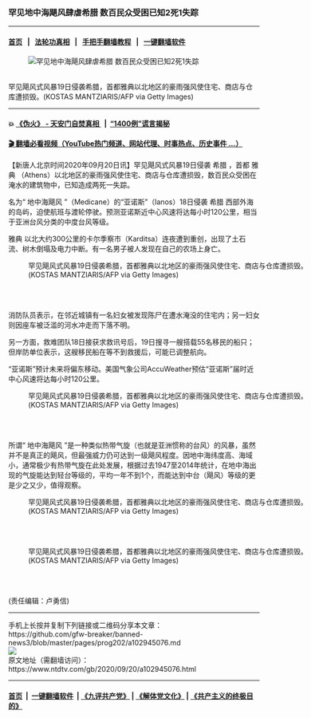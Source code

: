 ### 罕见地中海飓风肆虐希腊 数百民众受困已知2死1失踪
------------------------

#### [首页](https://github.com/gfw-breaker/banned-news3/blob/master/README.md) &nbsp;&nbsp;|&nbsp;&nbsp; [法轮功真相](https://github.com/begood0513/basic/blob/master/README.md)  &nbsp;&nbsp;|&nbsp;&nbsp; [手把手翻墙教程](https://github.com/gfw-breaker/guides/wiki)  &nbsp;&nbsp;|&nbsp;&nbsp; [一键翻墙软件](https://github.com/gfw-breaker/nogfw/blob/master/README.md)  



<div><div class="featured_image">
 <figure>
  <img alt="罕见地中海飓风肆虐希腊 数百民众受困已知2死1失踪" src="https://i.ntdtv.com/assets/uploads/2020/09/GettyImages-1228594951-800x450.jpg"/>
 </figure><br/>
 <span class="caption">
  罕见飓风式风暴19日侵袭希腊，首都雅典以北地区的豪雨强风使住宅、商店与仓库遭损毁。(KOSTAS MANTZIARIS/AFP via Getty Images)
 </span>
</div>
</div><hr/>

#### 💥 [《伪火》 - 天安门自焚真相 ](http://158.247.195.190:10000/videos/blog/weihuo.html)&nbsp; |&nbsp; [“1400例”谎言揭秘  ](http://158.247.195.190:10000/videos/blog/jiexi1400.html)

#### [ 🎬  翻墙必看视频（YouTube热门频道、网站代理、时事热点、历史事件 ...）](https://github.com/gfw-breaker/links/blob/master/banned.md)

<div><div class="post_content" itemprop="articleBody">
 <p>
  【新唐人北京时间2020年09月20日讯】罕见飓风式风暴19日侵袭
  <ok href="https://www.ntdtv.com/gb/希腊.htm">
   希腊
  </ok>
  ，首都
  <ok href="https://www.ntdtv.com/gb/雅典.htm">
   雅典
  </ok>
  （Athens）以北地区的豪雨强风使住宅、商店与仓库遭损毁，数百民众受困在淹水的建筑物中，已知造成两死一失踪。
 </p>
 <p>
  名为“
  <ok href="https://www.ntdtv.com/gb/地中海飓风.htm">
   地中海飓风
  </ok>
  ”（Medicane）的“亚诺斯”（Ianos）18日侵袭
  <ok href="https://www.ntdtv.com/gb/希腊.htm">
   希腊
  </ok>
  西部外海的岛屿，迫使航班与渡轮停驶。预测亚诺斯近中心风速将达每小时120公里，相当于亚洲台风分类的中度台风等级。
 </p>
 <p>
  <ok href="https://www.ntdtv.com/gb/雅典.htm">
   雅典
  </ok>
  以北大约300公里的卡尔季察市（Karditsa）连夜遭到重创，出现了土石流、树木倒塌及电力中断。有一名男子被人发现在自己的农场上身亡。
 </p>
 <figure class="wp-caption alignnone" id="attachment_102945083" style="width: 600px">
  <img alt="" class="size-medium wp-image-102945083" src="https://i.ntdtv.com/assets/uploads/2020/09/GettyImages-1228588564-600x400.jpg">
   <br/><figcaption class="wp-caption-text">
    罕见飓风式风暴19日侵袭希腊，首都雅典以北地区的豪雨强风使住宅、商店与仓库遭损毁。(KOSTAS MANTZIARIS/AFP via Getty Images)
   </figcaption><br/>
  </img>
 </figure><br/>
 <p>
  消防队员表示，在邻近城镇有一名妇女被发现陈尸在遭水淹没的住宅内；另一妇女则因座车被泛滥的河水冲走而下落不明。
 </p>
 <p>
  另一方面，救难团队18日接获求救讯号后，19日搜寻一艘搭载55名移民的船只；但岸防单位表示，这艘移民船在等不到救援后，可能已调整航向。
 </p>
 <p>
  “亚诺斯”预计未来将偏东移动。美国气象公司AccuWeather预估“亚诺斯”届时近中心风速将达每小时120公里。
 </p>
 <figure class="wp-caption alignnone" id="attachment_102945087" style="width: 600px">
  <img alt="" class="size-medium wp-image-102945087" src="https://i.ntdtv.com/assets/uploads/2020/09/GettyImages-1228595342-600x400.jpg">
   <br/><figcaption class="wp-caption-text">
    罕见飓风式风暴19日侵袭希腊，首都雅典以北地区的豪雨强风使住宅、商店与仓库遭损毁。(KOSTAS MANTZIARIS/AFP via Getty Images)
   </figcaption><br/>
  </img>
 </figure><br/>
 <p>
  所谓“
  <ok href="https://www.ntdtv.com/gb/地中海飓风.htm">
   地中海飓风
  </ok>
  ”是一种类似热带气旋（也就是亚洲惯称的台风）的风暴，虽然并不是真正的飓风，但最强威力仍可达到一级飓风程度。因地中海纬度高、海域小，通常极少有热带气旋在此处发展，根据过去1947至2014年统计，在地中海出现的气旋能达到轻台等级的，平均一年不到1个，而能达到中台（飓风）等级的更是少之又少，值得观察。
 </p>
 <figure class="wp-caption alignnone" id="attachment_102945085" style="width: 600px">
  <img alt="" class="size-medium wp-image-102945085" src="https://i.ntdtv.com/assets/uploads/2020/09/GettyImages-1228594889-600x400.jpg"/>
  <br/><figcaption class="wp-caption-text">
   罕见飓风式风暴19日侵袭希腊，首都雅典以北地区的豪雨强风使住宅、商店与仓库遭损毁。(KOSTAS MANTZIARIS/AFP via Getty Images)
  </figcaption><br/>
 </figure><br/>
 <figure class="wp-caption alignnone" id="attachment_102945084" style="width: 600px">
  <img alt="" class="size-medium wp-image-102945084" src="https://i.ntdtv.com/assets/uploads/2020/09/GettyImages-1228594180-600x400.jpg"/>
  <br/><figcaption class="wp-caption-text">
   罕见飓风式风暴19日侵袭希腊，首都雅典以北地区的豪雨强风使住宅、商店与仓库遭损毁。(KOSTAS MANTZIARIS/AFP via Getty Images)
  </figcaption><br/>
 </figure><br/>
 <div class="video_fit_container">
 </div>
 <p>
  (责任编辑：卢勇信)
 </p>
 <div class="single_ad">
 </div>
</div>
</div>
<hr/>
手机上长按并复制下列链接或二维码分享本文章：<br/>
https://github.com/gfw-breaker/banned-news3/blob/master/pages/prog202/a102945076.md <br/>
<a href='https://github.com/gfw-breaker/banned-news3/blob/master/pages/prog202/a102945076.md'><img src='https://github.com/gfw-breaker/banned-news3/blob/master/pages/prog202/a102945076.md.png'/></a> <br/>
原文地址（需翻墙访问）：https://www.ntdtv.com/gb/2020/09/20/a102945076.html


------------------------
#### [首页](https://github.com/gfw-breaker/banned-news3/blob/master/README.md) &nbsp;|&nbsp; [一键翻墙软件](https://github.com/gfw-breaker/nogfw/blob/master/README.md) &nbsp;| [《九评共产党》](https://github.com/gfw-breaker/9ping.md/blob/master/README.md#九评之一评共产党是什么) | [《解体党文化》](https://github.com/gfw-breaker/jtdwh.md/blob/master/README.md) | [《共产主义的终极目的》](https://github.com/gfw-breaker/gczydzjmd.md/blob/master/README.md)


<img src='http://gfw-breaker.win/banned-news3/pages/prog202/a102945076.md' width='0px' height='0px'/>